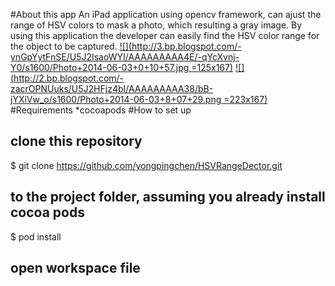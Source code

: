 #About this app
An iPad application using opencv framework, can ajust the range of HSV colors to mask a photo, which resulting a gray image. By using this application the developer can easily find the HSV color range for the object to be captured. 
[![](http://3.bp.blogspot.com/-ynGpYytFnSE/U5J2IsaoWYI/AAAAAAAAA4E/-qYcXvnj-Y0/s1600/Photo+2014-06-03+0+10+57.jpg =125x167)](http://3.bp.blogspot.com/-ynGpYytFnSE/U5J2IsaoWYI/AAAAAAAAA4E/-qYcXvnj-Y0/s1600/Photo+2014-06-03+0+10+57.jpg)
[![](http://2.bp.blogspot.com/-zacrOPNUuks/U5J2HFjz4bI/AAAAAAAAA38/bB-jYXiVw_o/s1600/Photo+2014-06-03+8+07+29.png =223x167)](http://2.bp.blogspot.com/-zacrOPNUuks/U5J2HFjz4bI/AAAAAAAAA38/bB-jYXiVw_o/s1600/Photo+2014-06-03+8+07+29.png)
#Requirements
*cocoapods
#How to set up
## clone this repository
$ git clone https://github.com/yongpingchen/HSVRangeDector.git
## to the project folder, assuming you already install cocoa pods
$ pod install
## open workspace file 